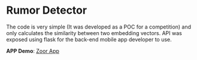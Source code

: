 # Rumor Detector
The code is very simple (It was developed as a POC for a competition) and only calculates the similarity between two embedding vectors. API was exposed using flask for the back-end mobile app developer to use.


**APP Demo**: [Zoor App](https://youtu.be/j5o8K6O7KMg)
